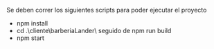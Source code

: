 Se deben correr los siguientes scripts para poder ejecutar el proyecto
- npm install
- cd .\cliente\barberiaLander\ seguido de npm run build
- npm start